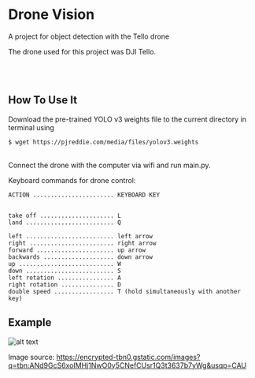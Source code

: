 # Drone Vision
 A project for object detection with the Tello drone


The drone used for this project was DJI Tello.


<br/>
<br/>

## How To Use It
Download the pre-trained YOLO v3 weights file to the current directory in terminal using

```
$ wget https://pjreddie.com/media/files/yolov3.weights
```

<br/>
Connect the drone with the computer via wifi and run main.py.



Keyboard commands for drone control:

```
ACTION ....................... KEYBOARD KEY


take off ..................... L
land ......................... Q

left ......................... left arrow
right ........................ right arrow
forward ...................... up arrow
backwards .................... down arrow
up ........................... W
down ......................... S
left rotation ................ A
right rotation ............... D
double speed ................. T (hold simultaneously with another key)
```



## Example
![alt text](jaja.jpg?raw=true)


Image source: https://encrypted-tbn0.gstatic.com/images?q=tbn:ANd9GcS6xoIMHj1NwO0y5CNefCUsr1Q3t3637b7yWg&usqp=CAU
